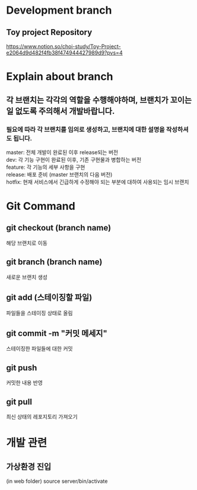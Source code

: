 # Development branch
## Toy project Repository   
https://www.notion.so/choi-study/Toy-Project-e2064d9d482f4fb38f474944427989d9?pvs=4   

# Explain about branch
## 각 브랜치는 각각의 역할을 수행해야하며, 브랜치가 꼬이는 일 없도록 주의해서 개발바랍니다.
### 필요에 따라 각 브랜치를 임의로 생성하고, 브랜치에 대한 설명을 작성하셔도 됩니다.
master: 전체 개발이 완료된 이후 release되는 버전   
dev: 각 기능 구현이 완료된 이후, 기존 구현물과 병합하는 버전   
feature: 각 기능의 세부 사항을 구현   
release: 배포 준비 (master 브랜치의 다음 버전)   
hotfix: 현재 서비스에서 긴급하게 수정해야 되는 부분에 대하여 사용되는 임시 브랜치   

# Git Command
## git checkout (branch name)
해당 브랜치로 이동   

## git branch (branch name)
새로운 브랜치 생성

## git add (스테이징할 파일)
파일들을 스테이징 상태로 올림

## git commit -m "커밋 메세지"
스테이징한 파일들에 대한 커밋

## git push
커밋한 내용 반영

## git pull
최신 상태의 레포지토리 가져오기

# 개발 관련
## 가상환경 진입
(in web folder) source server/bin/activate